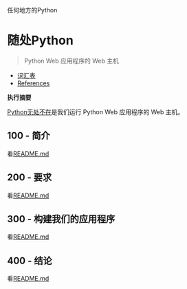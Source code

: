 任何地方的Python

# 随处Python

> Python Web 应用程序的 Web 主机

-   [词汇表](./GLOSSARY.md)
-   [References](./REFERENCES.md)

**执行摘要**

[Python无处不在](https://www.pythonanywhere.com/user/wvanheemstra/account/)是我们运行 Python Web 应用程序的 Web 主机。

## 100 - 简介

看[README.md](./100/README.md)

## 200 - 要求

看[README.md](./200/README.md)

## 300 - 构建我们的应用程序

看[README.md](./300/README.md)

## 400 - 结论

看[README.md](./400/README.md)
